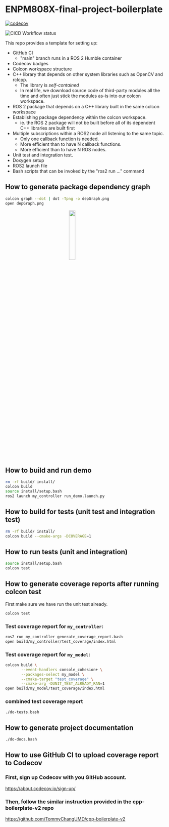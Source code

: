 # ENPM808X-final-project-boilerplate

[![codecov](https://codecov.io/gh/TommyChangUMD/ENPM808X-final-project-boilerplate/branch/main/graph/badge.svg?token=KRAHD3BZP7)](https://codecov.io/gh/TommyChangUMD/ENPM808X-final-project-boilerplate)

![CICD Workflow status](https://github.com/TommyChangUMD/ENPM808X-final-project-boilerplate/actions/workflows/run-unit-test-and-upload-codecov.yml/badge.svg)

This repo provides a template for setting up:

  - GitHub CI
    - "main" branch runs in a ROS 2 Humble container
  - Codecov badges
  - Colcon workspace structure
  - C++ library that depends on other system libraries such as OpenCV and rclcpp.
    - The library is *self-contained*
    - In real life, we download source code of third-party modules all
      the time and often just stick the modules as-is into our colcon
      workspace.
  - ROS 2 package that depends on a C++ library built in the same colcon workspace
  - Establishing package dependency within the colcon workspace.
    - ie. the ROS 2 package will not be built before all of its dependent C++ libraries are built first
  - Multiple subscriptions within a ROS2 node all listening to the same topic.
    - Only one callback function is needed.
    - More efficient than to have N callback functions.
    - More efficient than to have N ROS nodes.
  - Unit test and integration test.
  - Doxygen setup
  - ROS2 launch file
  - Bash scripts that can be invoked by the "ros2 run ..." command
  
## How to generate package dependency graph

``` bash
colcon graph --dot | dot -Tpng -o depGraph.png
open depGraph.png
```
[<img src=screenshots/depGraph.png
    width="20%" 
    style="display: block; margin: 0 auto"
    />](screenshots/depGraph.png)



## How to build and run demo

```bash
rm -rf build/ install/
colcon build 
source install/setup.bash
ros2 launch my_controller run_demo.launch.py
```

## How to build for tests (unit test and integration test)

```bash
rm -rf build/ install/
colcon build --cmake-args -DCOVERAGE=1 
```

## How to run tests (unit and integration)

```bash
source install/setup.bash
colcon test
```

## How to generate coverage reports after running colcon test

First make sure we have run the unit test already.

```bash
colcon test
```

### Test coverage report for `my_controller`:

``` bash
ros2 run my_controller generate_coverage_report.bash
open build/my_controller/test_coverage/index.html
```

### Test coverage report for `my_model`:

``` bash
colcon build \
       --event-handlers console_cohesion+ \
       --packages-select my_model \
       --cmake-target "test_coverage" \
       --cmake-arg -DUNIT_TEST_ALREADY_RAN=1
open build/my_model/test_coverage/index.html
```

### combined test coverage report

``` bash
./do-tests.bash
```

## How to generate project documentation
``` bash
./do-docs.bash
```

## How to use GitHub CI to upload coverage report to Codecov

### First, sign up Codecov with you GitHub account.

  https://about.codecov.io/sign-up/

### Then, follow the similar instruction provided in the cpp-boilerplate-v2 repo

  https://github.com/TommyChangUMD/cpp-boilerplate-v2
